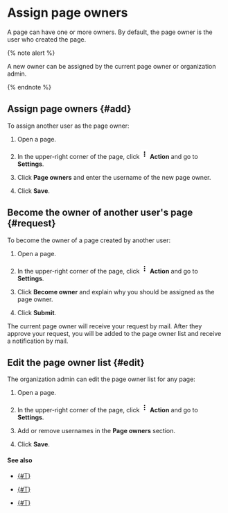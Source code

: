 # Assign page owners

A page can have one or more owners. By default, the page owner is the user who created the page.

{% note alert %}

A new owner can be assigned by the current page owner or organization admin.

{% endnote %}

## Assign page owners {#add}

To assign another user as the page owner:

  1. Open a page.

  1. In the upper-right corner of the page, click ![](../../_assets/wiki/ico-actions.png) **Action** and go to **Settings**.

  1. Click **Page owners** and enter the username of the new page owner.

  1. Click **Save**.

## Become the owner of another user's page {#request}

To become the owner of a page created by another user:

  1. Open a page.

  1. In the upper-right corner of the page, click ![](../../_assets/wiki/ico-actions.png) **Action** and go to **Settings**.

  1. Click **Become owner** and explain why you should be assigned as the page owner.

  1. Click **Submit**.

  The current page owner will receive your request by mail. After they approve your request, you will be added to the page owner list and receive a notification by mail.

## Edit the page owner list {#edit}

The organization admin can edit the page owner list for any page:

  1. Open a page.

  1. In the upper-right corner of the page, click ![](../../_assets/wiki/ico-actions.png) **Action** and go to **Settings**.

  1. Add or remove usernames in the **Page owners** section.

  1. Click **Save**.

#### See also

- [{#T}](access-setup.md)

- [{#T}](move-page.md)

- [{#T}](../delete-page.md)

